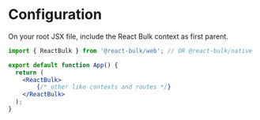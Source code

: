 # Configuration

On your root JSX file, include the React Bulk context as first parent.

```jsx
import { ReactBulk } from '@react-bulk/web'; // OR @react-bulk/native

export default function App() {
  return (
    <ReactBulk>
        {/* other like contexts and routes */}
    </ReactBulk>
  );
}
```
